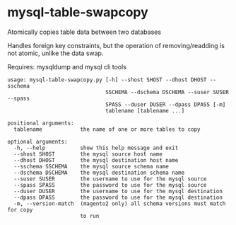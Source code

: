 # mysql-table-swapcopy
Atomically copies table data between two databases

Handles foreign key constraints, but the operation of removing/readding
is not atomic, unlike the data swap.

Requires: mysqldump and mysql cli tools

```
usage: mysql-table-swapcopy.py [-h] --shost SHOST --dhost DHOST --sschema
                               SSCHEMA --dschema DSCHEMA --suser SUSER --spass
                               SPASS --duser DUSER --dpass DPASS [-m]
                               tablename [tablename ...]

positional arguments:
  tablename            the name of one or more tables to copy

optional arguments:
  -h, --help           show this help message and exit
  --shost SHOST        the mysql source host name
  --dhost DHOST        the mysql destination host name
  --sschema SSCHEMA    the mysql source schema name
  --dschema DSCHEMA    the mysql destination schema name
  --suser SUSER        the username to use for the mysql source
  --spass SPASS        the password to use for the mysql source
  --duser DUSER        the username to use for the mysql destination
  --dpass DPASS        the password to use for the mysql destination
  -m, --version-match  (magento2 only) all schema versions must match for copy
                       to run
```

